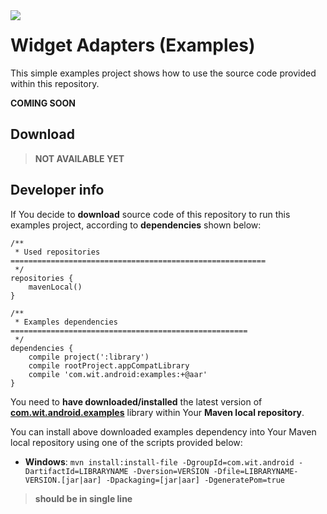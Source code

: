 <a href="http://www.android.com/">
<img align="left" src="http://github.wolf-itechnologies.com/images/wit/android/global/icons/wit_ic_android_examples_100.png" />
</a>

Widget Adapters (Examples)
===============

This simple examples project shows how to use the source code provided within this repository.

**COMING SOON**

## Download ##
> **NOT AVAILABLE YET**
<!--<a href="https://play.google.com/store/apps/details?id=com.wit.android.PACKAGE_NAME">
  <img alt="Get it on Google Play" src="https://developer.android.com/images/brand/en_generic_rgb_wo_45.png" />
</a>-->

## Developer info ##

If You decide to **download** source code of this repository to run this examples project, according to **dependencies** shown below:

	/**
	 * Used repositories =========================================================
	 */
	repositories {
	    mavenLocal()
	}
	
	/**
	 * Examples dependencies =====================================================
	 */
	dependencies {
	    compile project(':library')
	    compile rootProject.appCompatLibrary
	    compile 'com.wit.android:examples:+@aar'
	}

You need to **have downloaded/installed** the latest version of [**com.wit.android.examples**](https://github.com/Wolf-ITechnologies/maven_android_repository/tree/master/examples "Go to download page") library within Your **Maven local repository**.

You can install above downloaded examples dependency into Your Maven local repository using one of the scripts provided below:

* <b>Windows</b>:
	``
	mvn install:install-file
		-DgroupId=com.wit.android
	    -DartifactId=LIBRARYNAME
	    -Dversion=VERSION
	    -Dfile=LIBRARYNAME-VERSION.[jar|aar]
	    -Dpackaging=[jar|aar]
	    -DgeneratePom=true
	``
> **should be in single line**